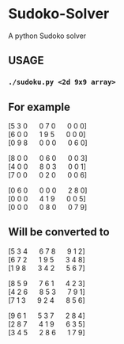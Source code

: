 # Sudoko-Solver
A python Sudoko solver

## USAGE
### `./sudoku.py <2d 9x9 array>`

## For example
[5 3 0 &nbsp;&nbsp;&nbsp;&nbsp;   0 7 0  &nbsp;&nbsp;&nbsp;&nbsp; 0 0 0]     
[6 0 0 &nbsp;&nbsp;&nbsp;&nbsp;   1 9 5  &nbsp;&nbsp;&nbsp;&nbsp; 0 0 0]    
[0 9 8 &nbsp;&nbsp;&nbsp;&nbsp;   0 0 0  &nbsp;&nbsp;&nbsp;&nbsp; 0 6 0]  
   
[8 0 0 &nbsp;&nbsp;&nbsp;&nbsp;   0 6 0  &nbsp;&nbsp;&nbsp;&nbsp; 0 0 3]   
[4 0 0 &nbsp;&nbsp;&nbsp;&nbsp;   8 0 3  &nbsp;&nbsp;&nbsp;&nbsp; 0 0 1]   
[7 0 0 &nbsp;&nbsp;&nbsp;&nbsp;   0 2 0  &nbsp;&nbsp;&nbsp;&nbsp; 0 0 6] 
    
[0 6 0 &nbsp;&nbsp;&nbsp;&nbsp;   0 0 0  &nbsp;&nbsp;&nbsp;&nbsp; 2 8 0]    
[0 0 0 &nbsp;&nbsp;&nbsp;&nbsp;   4 1 9 &nbsp;&nbsp;&nbsp;&nbsp;  0 0 5]   
[0 0 0 &nbsp;&nbsp;&nbsp;&nbsp;   0 8 0 &nbsp;&nbsp;&nbsp;&nbsp;  0 7 9]       

## Will be converted to    
   
 [5 3 4 &nbsp;&nbsp;&nbsp;&nbsp;  6 7 8  &nbsp;&nbsp;&nbsp;&nbsp; 9 1 2]    
 [6 7 2 &nbsp;&nbsp;&nbsp;&nbsp;  1 9 5 &nbsp;&nbsp;&nbsp;&nbsp;  3 4 8]    
 [1 9 8 &nbsp;&nbsp;&nbsp;&nbsp;  3 4 2 &nbsp;&nbsp;&nbsp;&nbsp;  5 6 7]    
    
 [8 5 9 &nbsp;&nbsp;&nbsp;&nbsp;  7 6 1 &nbsp;&nbsp;&nbsp;&nbsp;  4 2 3]    
 [4 2 6 &nbsp;&nbsp;&nbsp;&nbsp;  8 5 3  &nbsp;&nbsp;&nbsp;&nbsp; 7 9 1]    
 [7 1 3 &nbsp;&nbsp;&nbsp;&nbsp;  9 2 4 &nbsp;&nbsp;&nbsp;&nbsp;  8 5 6] 
    
 [9 6 1 &nbsp;&nbsp;&nbsp;&nbsp;  5 3 7  &nbsp;&nbsp;&nbsp;&nbsp;  2 8 4]    
 [2 8 7 &nbsp;&nbsp;&nbsp;&nbsp;  4 1 9  &nbsp;&nbsp;&nbsp;&nbsp;  6 3 5]   
 [3 4 5 &nbsp;&nbsp;&nbsp;&nbsp;  2 8 6  &nbsp;&nbsp;&nbsp;&nbsp;  1 7 9]     
